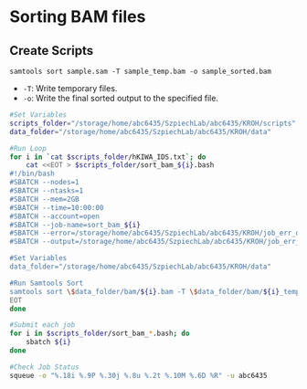 # Sorting BAM files

## Create Scripts
`samtools sort sample.sam -T sample_temp.bam -o sample_sorted.bam`
- `-T`: Write temporary files. 
- `-o`: Write the final sorted output to the specified file. 

```bash
#Set Variables
scripts_folder="/storage/home/abc6435/SzpiechLab/abc6435/KROH/scripts"
data_folder="/storage/home/abc6435/SzpiechLab/abc6435/KROH/data"

#Run Loop
for i in `cat $scripts_folder/hKIWA_IDS.txt`; do
    cat <<EOT > $scripts_folder/sort_bam_${i}.bash
#!/bin/bash
#SBATCH --nodes=1
#SBATCH --ntasks=1
#SBATCH --mem=2GB
#SBATCH --time=10:00:00
#SBATCH --account=open
#SBATCH --job-name=sort_bam_${i}
#SBATCH --error=/storage/home/abc6435/SzpiechLab/abc6435/KROH/job_err_output/%x.%j.err
#SBATCH --output=/storage/home/abc6435/SzpiechLab/abc6435/KROH/job_err_output/%x.%j.out

#Set Variables
data_folder="/storage/home/abc6435/SzpiechLab/abc6435/KROH/data"

#Run Samtools Sort
samtools sort \$data_folder/bam/${i}.bam -T \$data_folder/bam/${i}_temp.bam -o \$data_folder/bam/${i}_sorted.bam
EOT
done

#Submit each job
for i in $scripts_folder/sort_bam_*.bash; do
    sbatch ${i}
done

#Check Job Status
squeue -o "%.18i %.9P %.30j %.8u %.2t %.10M %.6D %R" -u abc6435
```